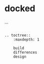 # docked

...

```{eval-rst}

.. toctree::
    :maxdepth: 1

    build
    differences
    design
```

